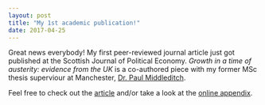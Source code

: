 ```yaml
---
layout: post
title: "My 1st academic publication!"
date: 2017-04-25
---
```


Great news everybody! My first peer-reviewed journal article just got published at the Scottish Journal of Political Economy. *Growth in a time of austerity: evidence from the UK* is a co-authored piece with my former MSc thesis superviour at Manchester,
<a href="https://www.research.manchester.ac.uk/portal/paul.middleditch.html" target="_blank">Dr. Paul Middleditch</a>.

Feel free to check out the <a href="http://onlinelibrary.wiley.com/doi/10.1111/sjpe.12132/abstract" target="_blank">article</a> and/or take a look at the <a href="https://amannj.github.io/publications/appendices/Growth-in-a-Time-of-Austerity/OnlineAppendix.html" target="_blank">online appendix</a>.
